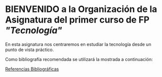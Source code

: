 # BIENVENIDO a la Organización de la Asignatura del primer curso de FP *"Tecnología"*

En esta asignatura nos centraremos en estudiar la tecnología desde un punto de vista práctico.

Como bibliografía recomendada se utilizará la mostrada a continuación:

[Referencias Bibliográficas](https://ull-mfp-aet.github.io/references.html)
